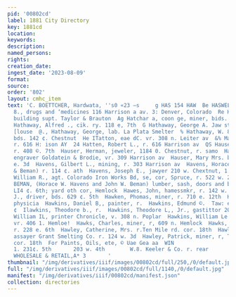 ```yaml
---
pid: '00802cd'
label: 1881 City Directory
key: 1881cd
location: 
keywords: 
description: 
named_persons: 
rights: 
creation_date: 
ingest_date: '2023-08-09'
format: 
source: 
order: '802'
layout: cmhc_item
text: 'C. BOETTCHER, Hardwata, ''s0 «23 —s     g HAS 154 HAW  Be HASWELL, , WILLIAM
  8., drugs and ‘medicines 116 Harrison a av. 3: Denver, Colorado  Re Hatch, YT, J.
  building supt. Taylor & Brauton  Ag Hatchar a, coon ge, miner, bids. 224 ¢, 5th  <2
  Hathaway, Alfred ., cik. ry. 118 e, 7th  G Hathaway, George A. Jaw student, r. Mansion
  [louse  @., Hathaway, George, lab. La Plata Smelter  % Hathaway, W. 8, carpenter,
  bds. 142 ¢. Chestnut  He ITatton, eae dC. vr. 308 n. Leiter av  &% Matten, Orpheus,
  r. 616 H: ison AY  24 Hatten, Robert L., r. 616 Harrison av  QS Hause, Samuel, teamster,
  r. 408 ©. 7th  Hauser, Herman, jeweler, 1184 0. Chestnut, r. samo  Hauser, Irving,
  engraver Goldatein & Brodie, vr. 309 Harrison av  Hauser, Mary Mrs. boarding, 140
  e. 3d  Havens, Gilbert L., mining, r. 303 Harrison av  Havens, Horace W., (Ilavens
  & Beman) r. 114 ¢. ath  Havens, Joseph E., jawyer 210 w. Chextnut, 1. 5  Havens,
  William R., agt. Colorado Iron Works Bd, se, cor, Spruce, r. 522 w. 2d  HAVENS &
  BEMAN, (Horace W. Havens and John W. Beman) lumber, sash, doors and blinds. Office
  LI4 ¢. 6th; yard oth cor, Hemlock  Hawes, John, hamessmkr, r. 142 w. Gth  Hawk,
  J., driver, bds. 629 ¢. 5th  Hawken, Phomas, miner, r. 710 e. 12th  Hawkins, Addison,
  physicia  Hawkins, Daniel B,, painter, r.  Hawkins, Edmund ©.  Taw: ey George D.,
  ¢  Ilawkins, Theodore b., r.  Hawkins, Theodore L,, Jr., gastittor 203 w. 4th  Hawkins,
  William IL, printer Chronicle, v. 308 n. Poplar  Hawkins, William Le earpenter,
  vr. 406 1. Hemloe!  Hawks, Charles, miner, r, 609 n. Hemlock  Hawks, Henry, miner,
  r. 228 e. 6th  Hawley, Catherine, Mrs. r.Ten Mile rd. cor. 18th  Hawley, C. DeF’.,
  assayer Grant Smelting Co. r. 124 w. 3d  Hawley, Patrick, miner, r, Ten Mile rd.
  cor. 18th  For Paints, Oils, ete, © Uae Gea aa  WIN                               ay.
  1. 231¢. 5th       203 w. 4th        W.8. Keeler & Co. r. rear            CR EORERS,
  WHOLESALE & RETAIL,A* 3       '
thumbnail: "/img/derivatives/iiif/images/00802cd/full/250,/0/default.jpg"
full: "/img/derivatives/iiif/images/00802cd/full/1140,/0/default.jpg"
manifest: "/img/derivatives/iiif/00802cd/manifest.json"
collection: directories
---
```

